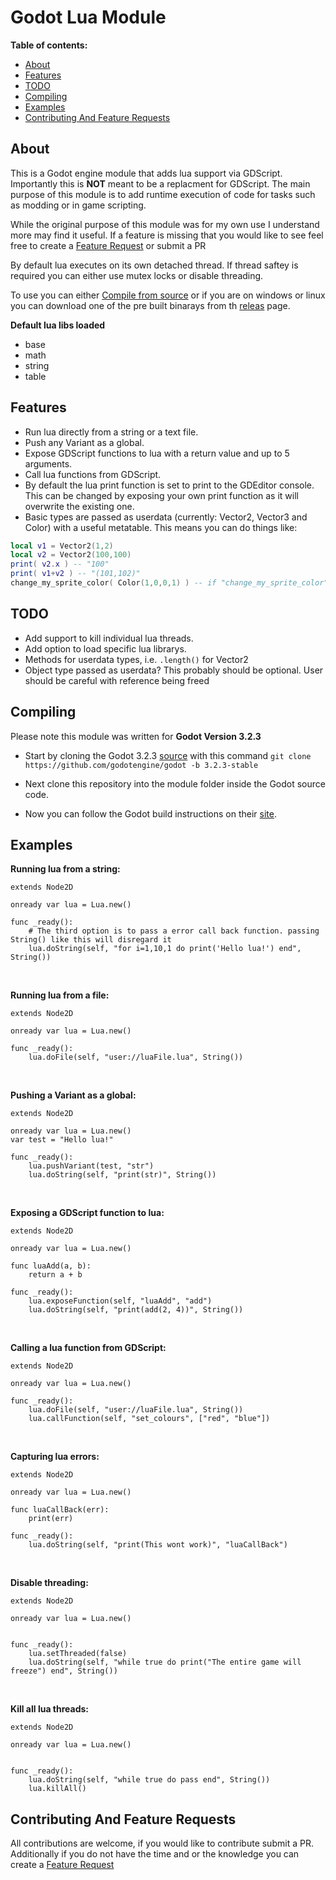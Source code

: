 

 Godot Lua Module
===============
**Table of contents:**
  * [About](#about)
  * [Features](#features)
  * [TODO](#todo)
  * [Compiling](#compiling)
  * [Examples](#examples)
  * [Contributing And Feature Requests](#contributing-and-feature-requests)

About
-------
This is a Godot engine module that adds lua support via GDScript. Importantly this is **NOT** meant to be a replacment for GDScript. The main purpose of this module is to add runtime execution of code for tasks such as modding or in game scripting. 

While the original purpose of this module was for my own use I understand more may find it useful. If a feature is missing that you would like to see feel free to create a [Feature Request](https://github.com/Trey2k/lua/issues/new?assignees=&labels=feature%20request&template=feature_request.md&title=) or submit a PR 

By default lua executes on its own detached thread. If thread saftey is required you can either use mutex locks or disable threading.

To use you can either [Compile from source](#compiling) or if you are on windows or linux you can download one of the pre built binarays from th [releas](https://github.com/Trey2k/lua/releases) page.

**Default lua libs loaded**
- base
- math
- string
- table

Features
--------------------------------
- Run lua directly from a string or a text file.
- Push any Variant as a global.
- Expose GDScript functions to lua with a return value and up to 5 arguments.
- Call lua functions from GDScript.
- By default the lua print function is set to print to the GDEditor console. This can be changed by exposing your own print function as it will overwrite the existing one.
- Basic types are passed as userdata (currently: Vector2, Vector3 and Color) with a useful metatable. This means you can do things like:  
```lua
local v1 = Vector2(1,2)
local v2 = Vector2(100,100)
print( v2.x ) -- "100"
print( v1+v2 ) -- "(101,102)"
change_my_sprite_color( Color(1,0,0,1) ) -- if "change_my_sprite_color" was exposed, in GDScript it will receive a Color variant.
```

TODO
-----
- Add support to kill individual lua threads.
- Add option to load specific lua librarys.
- Methods for userdata types, i.e. `.length()` for Vector2
- Object type passed as userdata? This probably should be optional. User should be careful with reference being freed

Compiling
------------
  Please note this module was written for **Godot Version 3.2.3**
- Start by cloning the Godot 3.2.3 [source](https://github.com/godotengine/godot/tree/3.2.3-stable) with this command `git clone https://github.com/godotengine/godot -b 3.2.3-stable`

- Next clone this repository into the module folder inside the Godot source code.

- Now you can follow the Godot build instructions on their [site](https://docs.godotengine.org/en/latest/development/compiling/).

Examples
------------
**Running lua from a string:**
```
extends Node2D

onready var lua = Lua.new()

func _ready():
	# The third option is to pass a error call back function. passing String() like this will disregard it
	lua.doString(self, "for i=1,10,1 do print('Hello lua!') end", String())
```
<br />

**Running lua from a file:**
```
extends Node2D

onready var lua = Lua.new()

func _ready():
	lua.doFile(self, "user://luaFile.lua", String())
```
<br />

**Pushing a Variant as a global:**
```
extends Node2D

onready var lua = Lua.new()
var test = "Hello lua!"

func _ready():
	lua.pushVariant(test, "str")
	lua.doString(self, "print(str)", String())
```
<br />

**Exposing a GDScript function to lua:**
```
extends Node2D

onready var lua = Lua.new()

func luaAdd(a, b):
	return a + b

func _ready():
	lua.exposeFunction(self, "luaAdd", "add")
	lua.doString(self, "print(add(2, 4))", String())
```
<br />

**Calling a lua function from GDScript:**
```
extends Node2D

onready var lua = Lua.new()

func _ready():
	lua.doFile(self, "user://luaFile.lua", String())
	lua.callFunction(self, "set_colours", ["red", "blue"])
```
<br />

**Capturing lua errors:**
```
extends Node2D

onready var lua = Lua.new()

func luaCallBack(err):
	print(err)

func _ready():
	lua.doString(self, "print(This wont work)", "luaCallBack")
```
<br />

**Disable threading:**
```
extends Node2D

onready var lua = Lua.new()


func _ready():
	lua.setThreaded(false)
	lua.doString(self, "while true do print("The entire game will freeze") end", String())
```
<br />

**Kill all lua threads:**
```
extends Node2D

onready var lua = Lua.new()


func _ready():
	lua.doString(self, "while true do pass end", String())
	lua.killAll()
```
Contributing And Feature Requests
---------------
All contributions are welcome, if you would like to contribute submit a PR.
<br />
Additionally if you do not have the time and or the knowledge you can create a [Feature Request](https://github.com/Trey2k/lua/issues/new?assignees=&labels=feature%20request&template=feature_request.md&title=)
